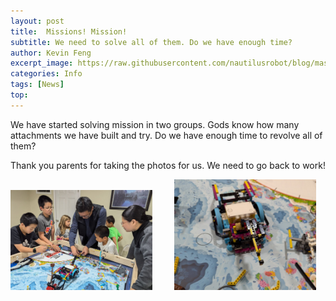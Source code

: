 ```yaml
---
layout: post
title:  Missions! Mission!
subtitle: We need to solve all of them. Do we have enough time?
author: Kevin Feng
excerpt_image: https://raw.githubusercontent.com/nautilusrobot/blog/master/assets/images/post_img/202410_13_post_1.JPG
categories: Info
tags: [News]
top: 
---
```


We have started solving mission in two groups. Gods know how many attachments we have built and try. Do we have enough time to revolve all of them?

Thank you parents for taking the photos for us. We need to go back to work!

<img alt="Light" src="https://raw.githubusercontent.com/nautilusrobot/blog/master/assets/images/post_img/202410_13_post_1.JPG" width="45%">
&nbsp; &nbsp; &nbsp; &nbsp;
<img alt="Dark" src="https://raw.githubusercontent.com/nautilusrobot/blog/master/assets/images/post_img/202410_13_post_2.JPG" width="45%">



